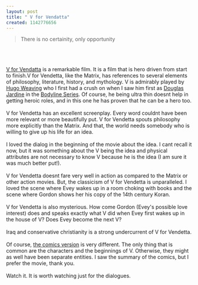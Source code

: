 ```yaml
--- 
layout: post
title: " V for Vendatta"
created: 1142776656
---
```

<blockquote>There is no certainity, only opportunity</blockquote><br /><br /><a href="http://en.wikipedia.org/wiki/V_for_Vendetta_%28film%29"><br />V for Vendatta</a> is a remarkable film. It is a film that is hero driven from start to finish.V for Vendetta, like the Matrix, has references to several elements of philosophy, literature, history, and mythology. V is admirably played by <a href="http://www.imdb.com/name/nm0915989/bio">Hugo Weaving</a> who I first had a crush on when I saw him first as <a href="http://en.wikipedia.org/wiki/Douglas_Jardine">Douglas Jardine</a> in the <a href="http://www.imdb.com/title/tt0086672/">Bodyline Series</a>. Of course, he being ultra thin doesnt help in getting heroic roles, and in this one he has proven that he can be a hero too. <br /><br />V for Vendetta has an excellent screenplay. Every word couldnt have been more relevant or more beautifully put. V for Vendetta spouts philosophy more explicitly than the Matrix. And that, the world needs somebody who is willing to give up his life for an idea. <br /><br />I loved the dialog in the beginning of the movie about the idea. I cant recall it now, but it was something about the V being the idea and physical attributes are not necessary to know V because he is the idea (I am sure it was much better put!).<br /><br />V for Vendetta doesnt fare very well in action as compared to the Matrix or other action movies. But, the classicism of V for Vendetta is unparalleled. I loved the scene where Evey wakes up in a room choking with books and the scene where Gordon shows her his copy of the 14th century Koran. <br /><br />V for Vendetta is also mysterious. How come Gordon (Evey's possible love interest) does and speaks exactly what V did when Evey first wakes up in the house of V? Does Evey become the next V? <br /><br />Iraq and conservative christianity is a strong undercurrent of V for Vendetta. <br /><br />Of course, <a href="http://www.shadowgalaxy.net/Vendetta/analysis.html">the comics version</a> is very different. The only thing that is common are the characters and the beginnings of V. Otherwise, they might as well have been separate entities. I saw the summary of the comics, but I prefer the movie, thank you. <br /><br />Watch it. It is worth watching just for the dialogues. <br /><br /><br />
